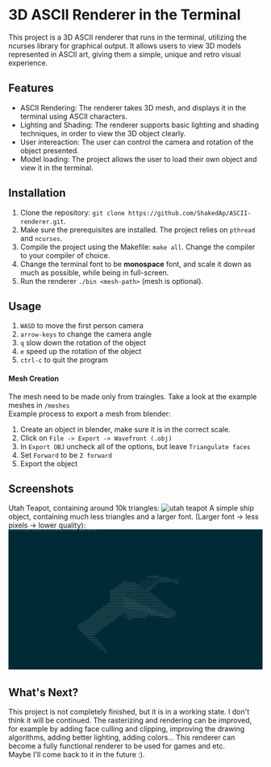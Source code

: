 # 3D ASCII Renderer in the Terminal
This project is a 3D ASCII renderer that runs in the terminal, utilizing the ncurses library for graphical output. It allows users to view 3D models represented in ASCII art, giving them a simple, unique and retro visual experience.

## Features

* ASCII Rendering: The renderer takes 3D mesh, and displays it in the terminal using ASCII characters.
* Lighting and Shading: The renderer supports basic lighting and shading techniques, in order to view the 3D object clearly.
* User intereaction: The user can control the camera and rotation of the object presented.
* Model loading: The project allows the user to load their own object and view it in the terminal.


## Installation

1. Clone the repository: `git clone https://github.com/ShakedAp/ASCII-renderer.git`.
1. Make sure the prerequisites are installed. The project relies on `pthread` and `ncurses`.
1. Compile the project using the Makefile: `make all`. Change the compiler to your compiler of choice.
1. Change the terminal font to be **monospace** font, and scale it down as much as possible, while being in full-screen.
1. Run the renderer `./bin <mesh-path>` (mesh is optional).

## Usage

1. `WASD` to move the first person camera
2. `arrow-keys` to change the camera angle
3. `q` slow down the rotation of the object
4. `e` speed up the rotation of the object
5. `ctrl-c` to quit the program

#### Mesh Creation
The mesh need to be made only from traingles. Take a look at the example meshes in `/meshes`  
Example process to export a mesh from blender:
1. Create an object in blender, make sure it is in the correct scale.
2. Click on `File -> Export -> Wavefront (.obj) `
3. In `Export OBJ` uncheck all of the options, but leave `Triangulate faces`
4. Set `Forward` to be `Z forward`
5. Export the object

## Screenshots
Utah Teapot, containing around 10k triangles:
![utah teapot](./screenshots/utahteapot.gif)
A simple ship object, containing much less triangles and a larger font. (Larger font -> less pixels -> lower quality):
![ship](./screenshots/ship.png)

## What's Next?
This project is not completely finished, but it is in a working state. I don't think it will be continued. The rasterizing and rendering can be improved, for example by adding face culling and clipping, improving the drawing algorithms, adding better lighting, adding colors... This renderer can become a fully functional renderer to be used for games and etc.  
Maybe I'll come back to it in the future :).
 